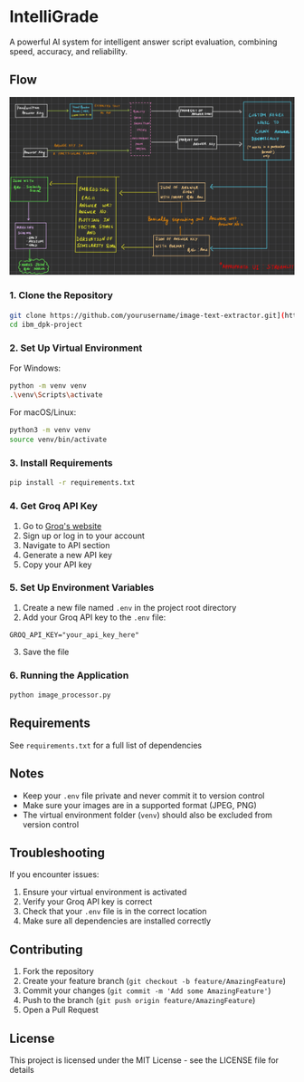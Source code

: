 # IntelliGrade

 A powerful AI system for intelligent answer script evaluation, combining speed, accuracy, and reliability.
 ## Flow
 ![Diagram of the flow](flow.jpg)

### 1. Clone the Repository

```bash
git clone https://github.com/yourusername/image-text-extractor.git](https://github.com/ShiroYasha18/ibm_dpk-project
cd ibm_dpk-project
```

### 2. Set Up Virtual Environment

For Windows:
```bash
python -m venv venv
.\venv\Scripts\activate
```

For macOS/Linux:
```bash
python3 -m venv venv
source venv/bin/activate
```

### 3. Install Requirements

```bash
pip install -r requirements.txt
```

### 4. Get Groq API Key

1. Go to [Groq's website](https://console.groq.com/)
2. Sign up or log in to your account
3. Navigate to API section
4. Generate a new API key
5. Copy your API key

### 5. Set Up Environment Variables

1. Create a new file named `.env` in the project root directory
2. Add your Groq API key to the `.env` file:
```
GROQ_API_KEY="your_api_key_here"
```
3. Save the file

### 6. Running the Application

```bash
python image_processor.py
```



## Requirements

See `requirements.txt` for a full list of dependencies

## Notes

- Keep your `.env` file private and never commit it to version control
- Make sure your images are in a supported format (JPEG, PNG)
- The virtual environment folder (`venv`) should also be excluded from version control

## Troubleshooting

If you encounter issues:
1. Ensure your virtual environment is activated
2. Verify your Groq API key is correct
3. Check that your `.env` file is in the correct location
4. Make sure all dependencies are installed correctly

## Contributing

1. Fork the repository
2. Create your feature branch (`git checkout -b feature/AmazingFeature`)
3. Commit your changes (`git commit -m 'Add some AmazingFeature'`)
4. Push to the branch (`git push origin feature/AmazingFeature`)
5. Open a Pull Request

## License

This project is licensed under the MIT License - see the LICENSE file for details
